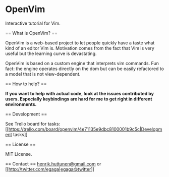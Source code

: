 # OpenVim
Interactive tutorial for Vim.

== What is OpenVim? ==

OpenVim is a web-based project to let people quickly have a taste what kind of an editor Vim is.
Motivation comes from the fact that Vim is very useful but the learning curve is devastating.

OpenVim is based on a custom engine that interprets vim commands. 
Fun fact: the engine operates directly on the dom but can be easily refactored to a model that is not view-dependent.

== How to help? ==

**If you want to help with actual code, look at the issues contributed by users. Especially keybindings are hard for me to get right in different environments.**

== Development ==

See Trello board for tasks:
[[https://trello.com/board/openvim/4e71135e9dbc8100001b9c5c|Development tasks]]

== License ==

MIT License.

== Contact ==
henrik.huttunen@gmail.com or [[http://twitter.com/egaga|egaga@twitter]]
